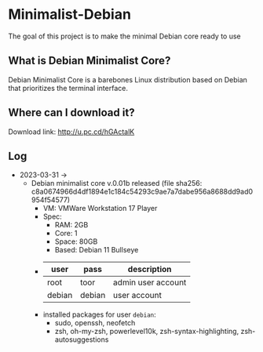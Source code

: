 # Minimalist-Debian
The goal of this project is to make the minimal Debian core ready to use

## What is Debian Minimalist Core?
Debian Minimalist Core is a barebones Linux distribution based on Debian that prioritizes the terminal interface.

## Where can I download it?
Download link: http://u.pc.cd/hGActalK 

## Log
* 2023-03-31 -> 
  * Debian minimalist core v.0.01b released (file sha256: c8a0674966d4df1894e1c184c54293c9ae7a7dabe956a8688dd9ad0954f54577)
    * VM: VMWare Workstation 17 Player
    * Spec:
      * RAM: 2GB
      * Core: 1
      * Space: 80GB 
      * Based: Debian 11 Bullseye
    * | user | pass | description |
      |------|------|-------------|
      | root | toor | admin user account |
      | debian | debian | user account |
    * installed packages for user `debian`:
      * sudo, openssh, neofetch
      * zsh, oh-my-zsh, powerlevel10k, zsh-syntax-highlighting, zsh-autosuggestions
